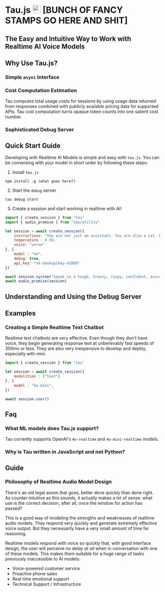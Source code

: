 # Tau.js <img width=26px src="https://favicon-generator-1041699091324.us-central1.run.app/icon"> [BUNCH OF FANCY STAMPS GO HERE AND SHIT]

## The Easy and Intuitive Way to Work with Realtime AI Voice Models
## Why Use Tau.js?
<!-- - Simplifies awkward and tricky Websocket interface into a handy async/await interface -->
### Simple `async` Interface 
<!-- - Includes sophisticated debug server and application (especially helps for debugging sound) -->
<!-- - Computes usage costs in real time -->
### Cost Computation Estimation
Tau computes total usage costs for sessions by using usage data returned from responses combined with publicly available pricing data for supported APIs. Tau cost computation turns opaque token counts into one salient cost number.

### Sophisticated Debug Server


## Quick Start Guide
Developing with Realtime AI Models is simple and easy with `tau.js`. You can be conversing with your model in short order by following these steps:
1. Install `tau.js`
```
npm install -g (what goes here?)
```

2. Start the `debug` server
```
tau debug start
```

3. Create a session and start working in realtime with AI!
```javascript
import { create_session } from "tau"
import { audio_promise } from "tau/utility"

let session = await create_session({
    instructions: "You are not just an assistant. You are also a cat. End every sentence with *meow*.",
    temperature : 0.90,
    voice: "verse"
}, {
    model : "4o",
    debug: true,
    api_key: "sk-dankapikey-42069"
})

await session.system("Speak in a tough, brassy, raspy, confident, assured, deep Scottish brogue.")
await audio_promise(session)
```

## Understanding and Using the Debug Server

## Examples
### Creating a Simple Realtime Text Chatbot
Realtime text chatbots are very effective. Even though they don't have voice, they begin generating response text at unbelievably fast speeds of 300ms or less. They are also very inexpensive to develop and deploy, especially with mini.
```javascript
import { create_session } from "tau"

let session = await create_session({
    modalities : ["text"]
}, {
    model : "4o-mini",
})

await session.user()
```
<!-- Before you start, you need to have you OpenAI API Key ready. -->

<!-- - Install Tau -->
<!-- - write a simple application -->
<!-- - start the dev server -->

## Faq
### What ML models does Tau.js support?
Tau currently supports OpenAI's `4o-realtime` and `4o-mini-realtime` models. 

### Why is Tau written in JavaScript and not Python?

## Guide
### Philosophy of Realtime Audio Model Design
There's an old legal axiom that goes, better done quickly than done right. As counter-intuitive as this sounds, it actually makes a lot of sense: what use is the correct decision, after all, once the window for action has passed?

This is a good way of modeling the strengths and weaknesses of realtime audio models. They respond very quickly and generate extremely effective voice output. But they necessarily have a very small amount of time for reasoning.

Realtime models respond with voice so quickly that, with good interface design, the user will perceive *no delay at all* when in conversation with one of these models. This makes them suitable for a huge range of tasks previously inaccessible to AI models:
- Voice-powered customer service
- Proactive phone sales
- Real time emotional support
- Technical Support / Infrastructure
